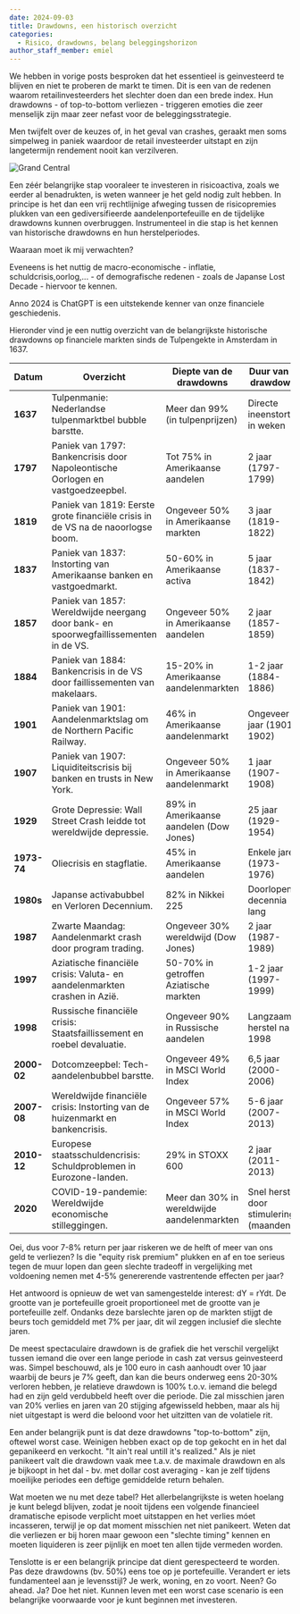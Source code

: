 ```yaml
---
date: 2024-09-03
title: Drawdowns, een historisch overzicht
categories:
  - Risico, drawdowns, belang beleggingshorizon
author_staff_member: emiel
---
```



We hebben in vorige posts besproken dat het essentieel is geinvesteerd te blijven en niet te proberen de markt te timen. Dit is een van de redenen waarom retailinvesteerders het slechter doen dan een brede index. Hun drawdowns - of top-to-bottom verliezen - triggeren emoties die zeer menselijk zijn maar zeer nefast voor de beleggingsstrategie. 

Men twijfelt over de keuzes of, in het geval van crashes, geraakt men soms simpelweg in paniek waardoor de retail investeerder uitstapt en zijn langetermijn rendement nooit kan verzilveren.

![Grand Central](https:\\nonkelfonds.github.io/images/grand-central-photo-5824845.jpeg)

Een zéér belangrijke stap vooraleer te investeren in risicoactiva, zoals we eerder al benadrukten, is weten wanneer je het geld nodig zult hebben. In principe is het dan een vrij rechtlijnige afweging tussen de risicopremies plukken van een gediversifieerde aandelenportefeuille en de tijdelijke drawdowns kunnen overbruggen. Instrumenteel in die stap is het kennen van historische drawdowns en hun herstelperiodes. 

Waaraan moet ik mij verwachten? 

Eveneens is het nuttig de macro-economische - inflatie, schuldcrisis,oorlog,... - of demografische redenen - zoals de Japanse Lost Decade - hiervoor te kennen.

Anno 2024 is ChatGPT is een uitstekende kenner van onze financiele geschiedenis. 

Hieronder vind je een nuttig overzicht van de belangrijkste historische drawdowns op financiele markten sinds de Tulpengekte in Amsterdam in 1637.


| **Datum**   | **Overzicht**                                                          | **Diepte van de drawdowns**          | **Duur van de drawdowns**             |
|-------------|------------------------------------------------------------------------|-----------------------------------|------------------------------------|
| **1637**    | Tulpenmanie: Nederlandse tulpenmarktbel bubble barstte.                | Meer dan 99% (in tulpenprijzen)   | Directe ineenstorting in weken     |
| **1797**    | Paniek van 1797: Bankencrisis door Napoleontische Oorlogen en vastgoedzeepbel. | Tot 75% in Amerikaanse aandelen  | 2 jaar (1797-1799)                 |
| **1819**    | Paniek van 1819: Eerste grote financiële crisis in de VS na de naoorlogse boom. | Ongeveer 50% in Amerikaanse markten | 3 jaar (1819-1822)                |
| **1837**    | Paniek van 1837: Instorting van Amerikaanse banken en vastgoedmarkt.   | 50-60% in Amerikaanse activa      | 5 jaar (1837-1842)                 |
| **1857**    | Paniek van 1857: Wereldwijde neergang door bank- en spoorwegfaillissementen in de VS. | Ongeveer 50% in Amerikaanse aandelen | 2 jaar (1857-1859)             |
| **1884**    | Paniek van 1884: Bankencrisis in de VS door faillissementen van makelaars. | 15-20% in Amerikaanse aandelenmarkten | 1-2 jaar (1884-1886)         |
| **1901**    | Paniek van 1901: Aandelenmarktslag om de Northern Pacific Railway.     | 46% in Amerikaanse aandelenmarkt  | Ongeveer 1 jaar (1901-1902)        |
| **1907**    | Paniek van 1907: Liquiditeitscrisis bij banken en trusts in New York.  | Ongeveer 50% in Amerikaanse aandelenmarkt | 1 jaar (1907-1908)           |
| **1929**    | Grote Depressie: Wall Street Crash leidde tot wereldwijde depressie.   | 89% in Amerikaanse aandelen (Dow Jones) | 25 jaar (1929-1954)          |
| **1973-74** | Oliecrisis en stagflatie.                                              | 45% in Amerikaanse aandelen       | Enkele jaren (1973-1976)           |
| **1980s**   | Japanse activabubbel en Verloren Decennium.                            | 82% in Nikkei 225                 | Doorlopend, decennia lang          |
| **1987**    | Zwarte Maandag: Aandelenmarkt crash door program trading.              | Ongeveer 30% wereldwijd (Dow Jones) | 2 jaar (1987-1989)             |
| **1997**    | Aziatische financiële crisis: Valuta- en aandelenmarkten crashen in Azië. | 50-70% in getroffen Aziatische markten | 1-2 jaar (1997-1999)        |
| **1998**    | Russische financiële crisis: Staatsfaillissement en roebel devaluatie. | Ongeveer 90% in Russische aandelen | Langzaam herstel na 1998        |
| **2000-02** | Dotcomzeepbel: Tech-aandelenbubbel barstte.                            | Ongeveer 49% in MSCI World Index  | 6,5 jaar (2000-2006)              |
| **2007-08** | Wereldwijde financiële crisis: Instorting van de huizenmarkt en bankencrisis. | Ongeveer 57% in MSCI World Index | 5-6 jaar (2007-2013)           |
| **2010-12** | Europese staatsschuldencrisis: Schuldproblemen in Eurozone-landen.     | 29% in STOXX 600                  | 2 jaar (2011-2013)                |
| **2020**    | COVID-19-pandemie: Wereldwijde economische stilleggingen.              | Meer dan 30% in wereldwijde aandelenmarkten | Snel herstel door stimulering (maanden) |


Oei, dus voor 7-8% return per jaar riskeren we de helft of meer van ons geld te verliezen? Is die "equity risk premium" plukken en af en toe serieus tegen de muur lopen dan geen slechte tradeoff in vergelijking met voldoening nemen met 4-5% genererende vastrentende effecten per jaar?

Het antwoord is opnieuw de wet van samengestelde interest: dY = rYdt. De grootte van je portefeuille groeit proportioneel met de grootte van je portefeuille zelf. Ondanks deze barslechte jaren op de markten stijgt de beurs toch gemiddeld met 7% per jaar, dit wil zeggen inclusief die slechte jaren. 

De meest spectaculaire drawdown is de grafiek die het verschil vergelijkt tussen iemand  die over een lange periode in cash zat versus geinvesteerd was. Simpel beschouwd, als je 100 euro in cash aanhoudt over 10 jaar waarbij de beurs je 7% geeft, dan kan die beurs onderweg eens 20-30% verloren hebben, je relatieve drawdown is 100% t.o.v. iemand die belegd had en zijn geld verdubbeld heeft over die periode. Die zal misschien jaren van 20% verlies en jaren van 20 stijging afgewisseld hebben, maar als hij niet uitgestapt is werd die beloond voor het uitzitten van de volatiele rit. 

Een ander belangrijk punt is dat deze drawdowns "top-to-bottom" zijn, oftewel worst case. Weinigen hebben exact op de top gekocht en in het dal gepanikeerd en verkocht. "It ain't real untill it's realized." Als je niet panikeert valt die drawdown vaak mee t.a.v. de maximale drawdown en als je bijkoopt in het dal - bv. met dollar cost averaging - kan je zelf tijdens moeilijke periodes een deftige gemiddelde return behalen.

Wat moeten we nu met deze tabel? Het allerbelangrijkste is weten hoelang je kunt belegd blijven, zodat je nooit tijdens een volgende financieel dramatische episode verplicht moet uitstappen en het verlies móet incasseren, terwijl je op dat moment misschien net niet panikeert. Weten dat die verliezen er bij horen maar gewoon een "slechte timing" kennen en moeten liquideren is zeer pijnlijk en moet ten allen tijde vermeden worden. 

Tenslotte is er een belangrijk principe dat dient gerespecteerd te worden. Pas deze drawdowns (bv. 50%) eens toe op je portefeuille. Verandert er iets fundamenteel aan je levensstijl? Je werk, woning, en zo voort. Neen? Go ahead. Ja? Doe het niet. Kunnen leven met een worst case scenario is een belangrijke voorwaarde voor je kunt beginnen met investeren.